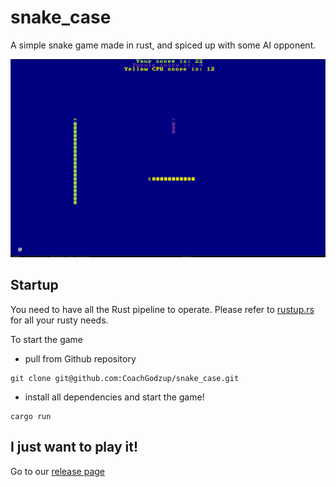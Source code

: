 # snake_case 

A simple snake game made in rust, and spiced up with some AI opponent.

![gameplay screenshot](/assets/screenshot.png)

## Startup

You need to have all the Rust pipeline to operate. Please refer to [rustup.rs](rustup.rs) for all your rusty needs.

To start the game

- pull from Github repository
```
git clone git@github.com:CoachGodzup/snake_case.git
```
- install all dependencies and start the game!
```
cargo run
```

## I just want to play it!

Go to our [release page](./release/README.MD)